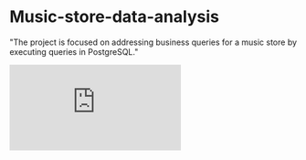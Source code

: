 # Music-store-data-analysis
"The project is focused on addressing business queries for a music store by executing queries in PostgreSQL."

![image](https://www.freepik.com/free-photo/male-musician-creates-music-using-computer-keyboard-musician-workplace_24252441.htm#query=music%20store&position=4&from_view=keyword&track=ais)
